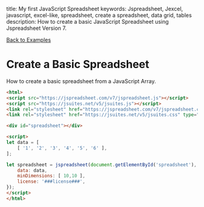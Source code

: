 title: My first JavaScript Spreadsheet
keywords: Jspreadsheet, Jexcel, javascript, excel-like, spreadsheet, create a spreadsheet, data grid, tables
description: How to create a basic JavaScript Spreadsheet using Jspreadsheet Version 7.

[Back to Examples](/docs/v7/examples "Back to the examples section")

# Create a Basic Spreadsheet

How to create a basic spreadsheet from a JavaScript Array.

```html
<html>
<script src="https://jspreadsheet.com/v7/jspreadsheet.js"></script>
<script src="https://jsuites.net/v5/jsuites.js"></script>
<link rel="stylesheet" href="https://jspreadsheet.com/v7/jspreadsheet.css" type="text/css" />
<link rel="stylesheet" href="https://jsuites.net/v5/jsuites.css" type="text/css" />

<div id="spreadsheet"></div>

<script>
let data = [
    [ '1', '2', '3', '4', '5', '6' ],
];

let spreadsheet = jspreadsheet(document.getElementById('spreadsheet'), {
    data: data,
    minDimensions: [ 10,10 ],
    license: '###license###',
});
</script>
</html>
```
 
